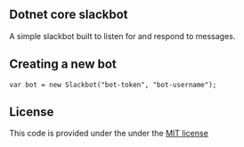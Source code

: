 ## Dotnet core slackbot

A simple slackbot built to listen for and respond to messages.

## Creating a new bot
`var bot = new Slackbot("bot-token", "bot-username");`

## License

This code is provided under the under the [MIT license](LICENSE)
